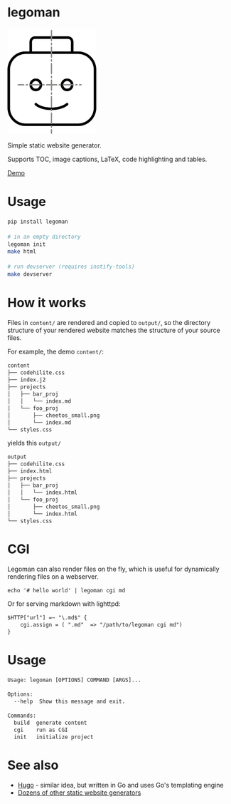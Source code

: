 # legoman

<img src="demo/content/man.svg" width=200>

Simple static website generator.

Supports TOC, image captions, LaTeX, code highlighting and tables.

[Demo](http://evanw.org)

# Usage

``` bash
pip install legoman

# in an empty directory
legoman init
make html

# run devserver (requires inotify-tools)
make devserver
```

# How it works

Files in `content/` are rendered and copied to `output/`, so the directory structure of your rendered website matches the structure of your source files.

For example, the demo `content/`:
```
content
├── codehilite.css
├── index.j2
├── projects
│   ├── bar_proj
│   │   └── index.md
│   └── foo_proj
│       ├── cheetos_small.png
│       └── index.md
└── styles.css
```

yields this `output/`
```
output
├── codehilite.css
├── index.html
├── projects
│   ├── bar_proj
│   │   └── index.html
│   └── foo_proj
│       ├── cheetos_small.png
│       └── index.html
└── styles.css
```

# CGI

Legoman can also render files on the fly, which is useful for dynamically rendering files on a webserver.

    echo '# hello world' | legoman cgi md
    
Or for serving markdown with lighttpd:

    $HTTP["url"] =~ "\.md$" {
        cgi.assign = ( ".md"  => "/path/to/legoman cgi md")
    }
    
# Usage

    Usage: legoman [OPTIONS] COMMAND [ARGS]...

    Options:
      --help  Show this message and exit.

    Commands:
      build  generate content
      cgi    run as CGI
      init   initialize project

# See also
- [Hugo](https://github.com/gohugoio/hugo) - similar idea, but written in Go and uses Go's templating engine
- [Dozens of other static website generators](https://www.staticgen.com/)
